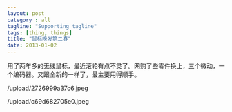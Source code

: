 ```yaml
---
layout: post
category : all
tagline: "Supporting tagline"
tags: [thing, things]
title: "鼠标唤发第二春"
date: 2013-01-02
---
```

用了两年多的无线鼠标，最近滚轮有点不灵了。网购了些零件换上，三个微动，一个编码器。又跟全新的一样了，最主要用得顺手。

/upload/2726999a37c6.jpeg

/upload/c69d682705e0.jpeg